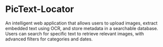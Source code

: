 # PicText-Locator
An intelligent web application that allows users to upload images, extract embedded text using OCR, and store metadata in a searchable database. Users can search for specific text to retrieve relevant images, with advanced filters for categories and dates.
